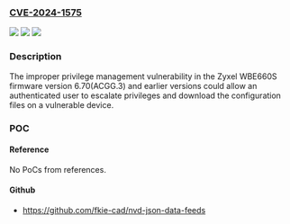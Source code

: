### [CVE-2024-1575](https://cve.mitre.org/cgi-bin/cvename.cgi?name=CVE-2024-1575)
![](https://img.shields.io/static/v1?label=Product&message=WBE660S%20firmware&color=blue)
![](https://img.shields.io/static/v1?label=Version&message=%3D%20%3C%3D%206.70(ACGG.3)%20&color=brighgreen)
![](https://img.shields.io/static/v1?label=Vulnerability&message=CWE-269%20Improper%20Privilege%20Management&color=brighgreen)

### Description

The improper privilege management vulnerability in the Zyxel WBE660S firmware version 6.70(ACGG.3) and earlier versions could allow an authenticated user to escalate privileges and download the configuration files on a vulnerable device.

### POC

#### Reference
No PoCs from references.

#### Github
- https://github.com/fkie-cad/nvd-json-data-feeds


